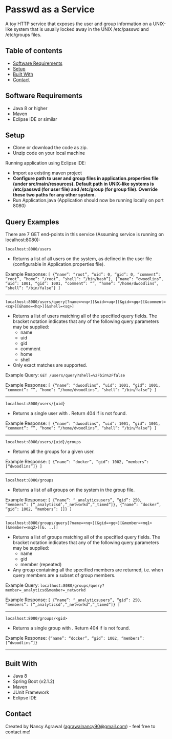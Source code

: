 # Passwd as a Service
A toy HTTP service that exposes the user and group information on a UNIX-like system that is usually locked away in the UNIX /etc/passwd and /etc/groups files.

## Table of contents
* [Software Requirements](#softwarerequirements)
* [Setup](#setup)
* [Built With](#builtwith)
* [Contact](#contact)

## Software Requirements
* Java 8 or higher
* Maven
* Eclipse IDE or similar

## Setup

* Clone or download the code as zip. 
* Unzip code on your local machine

Running application using Eclipse IDE:
* Import as existing maven project
* **Configure path to user and group files in application.properties file (under src/main/resources). Default path in UNIX-like systems is /etc/passwd (for user file) and /etc/group (for group file). Override these two paths for any other system.**
* Run Application.java (Application should now be running locally on port 8080) 

## Query Examples

There are 7 GET end-points in this service (Assuming service is running on localhost:8080):

`localhost:8080/users`
* Returns a list of all users on the system, as defined in the user file (configurable in Application.properties file).

Example Response:
`[
{“name”: “root”, “uid”: 0, “gid”: 0, “comment”: “root”, “home”: “/root”, “shell”: “/bin/bash”},
{“name”: “dwoodlins”, “uid”: 1001, “gid”: 1001, “comment”: “”, “home”: “/home/dwoodlins”, “shell”: “/bin/false”}
]`

---

`localhost:8080/users/query[?name=<nq>][&uid=<uq>][&gid=<gq>][&comment=<cq>][&home=<hq>][&shell=<sq>]`
* Returns a list of users matching all of the specified query fields. The bracket notation indicates that any of the following query parameters may be supplied:
   - name
   - uid
   - gid
   - comment
   - home
   - shell
* Only exact matches are supported.

Example Query: `GET /users/query?shell=%2Fbin%2Ffalse`

Example Response:
`[
{“name”: “dwoodlins”, “uid”: 1001, “gid”: 1001, “comment”: “”, “home”: “/home/dwoodlins”, “shell”: “/bin/false”}
]`

---
  
`localhost:8080/users/{uid}`
* Returns a single user with <uid>. Return 404 if <uid> is not found.

Example Response:
`[
{“name”: “dwoodlins”, “uid”: 1001, “gid”: 1001, “comment”: “”, “home”: “/home/dwoodlins”, “shell”: “/bin/false”}
]`

---

`localhost:8080/users/{uid}/groups`
* Returns all the groups for a given user.

Example Response:
`[
{“name”: “docker”, “gid”: 1002, “members”: [“dwoodlins”]}
]`

---

`localhost:8080/groups`
* Returns a list of all groups on the system in the group file.

Example Response:
`[
{“name”: “_analyticsusers”, “gid”: 250, “members”:
[“_analyticsd’,”_networkd”,”_timed”]},
{“name”: “docker”, “gid”: 1002, “members”: []}
]`

---

`localhost:8080/groups/query[?name=<nq>][&gid=<gq>][&member=<mq1>[&member=<mq2>][&. ..]]`
* Returns a list of groups matching all of the specified query fields. The bracket notation indicates that any of the following query parameters may be supplied:
   - name
   - gid
   - member (repeated)
* Any group containing all the specified members are returned, i.e. when query members are a subset of group members.

Example Query:
`localhost:8080/groups/query?member=_analyticsd&member=_networkd`

Example Response:
`[
{“name”: “_analyticsusers”, “gid”: 250, “members”: [“_analyticsd’,”_networkd”,”_timed”]}
]`

---

`localhost:8080/groups/<gid>`
* Returns a single group with <gid>. Return 404 if <gid> is not found.

Example Response:
`{“name”: “docker”, “gid”: 1002, “members”: [“dwoodlins”]}`

---


## Built With
* Java 8
* Spring Boot (v2.1.2)
* Maven
* JUnit Framework
* Eclipse IDE

## Contact
Created by Nancy Agrawal (agrawalnancy90@gmail.com) - feel free to contact me!
